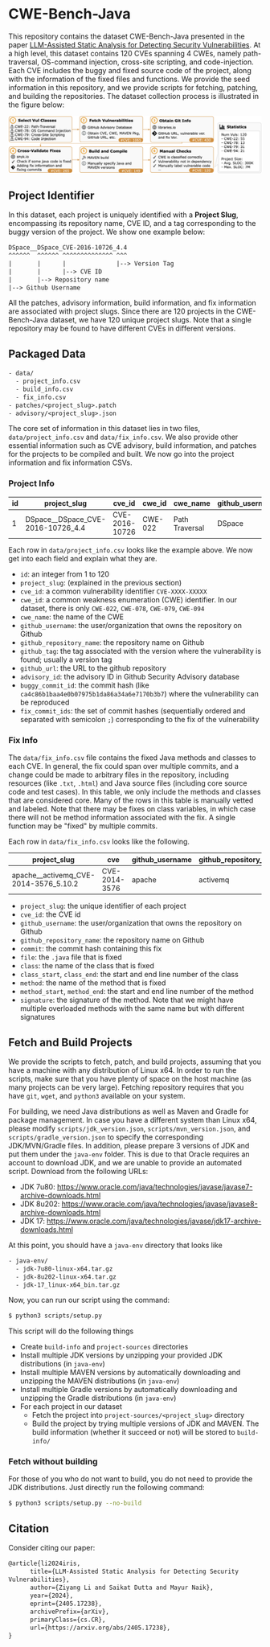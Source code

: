 # CWE-Bench-Java

This repository contains the dataset CWE-Bench-Java presented in the paper [LLM-Assisted Static Analysis for Detecting Security Vulnerabilities](https://arxiv.org/abs/2405.17238).
At a high level, this dataset contains 120 CVEs spanning 4 CWEs, namely path-traversal, OS-command injection, cross-site scripting, and code-injection.
Each CVE includes the buggy and fixed source code of the project, along with the information of the fixed files and functions.
We provide the seed information in this repository, and we provide scripts for fetching, patching, and building the repositories.
The dataset collection process is illustrated in the figure below:

![dataset-collection-process](resources/dataset-collection.png)

## Project Identifier

In this dataset, each project is uniquely identified with a **Project Slug**, encompassing its repository name, CVE ID, and a tag corresponding to the buggy version of the project.
We show one example below:

```
DSpace__DSpace_CVE-2016-10726_4.4
^^^^^^  ^^^^^^ ^^^^^^^^^^^^^^ ^^^
|       |      |              |--> Version Tag
|       |      |--> CVE ID
|       |--> Repository name
|--> Github Username
```

All the patches, advisory information, build information, and fix information are associated with project slugs.
Since there are 120 projects in the CWE-Bench-Java dataset, we have 120 unique project slugs.
Note that a single repository may be found to have different CVEs in different versions.

## Packaged Data

```
- data/
  - project_info.csv
  - build_info.csv
  - fix_info.csv
- patches/<project_slug>.patch
- advisory/<project_slug>.json
```

The core set of information in this dataset lies in two files, `data/project_info.csv` and `data/fix_info.csv`.
We also provide other essential information such as CVE advisory, build information, and patches for the projects to be compiled and built.
We now go into the project information and fix information CSVs.

### Project Info

| id | project_slug | cve_id | cwe_id | cwe_name | github_username | github_repository_name | github_tag | github_url | advisory_id | buggy_commit_id | fix_commit_ids |
| -- | ------------ | ------ | -------|----------|-----------------|------------------------|------------|------------|-------------|-----------------|----------------|
| 1 | DSpace__DSpace_CVE-2016-10726_4.4 | CVE-2016-10726 | CWE-022 | Path Traversal | DSpace | DSpace | 4.4 | https://github.com/DSpace/DSpace | GHSA-4m9r-5gqp-7j82 | ca4c86b1baa4e0b07975b1da86a34a6e7170b3b7 | 4239abd2dd2ae0dedd7edc95a5c9f264fdcf639d |

Each row in `data/project_info.csv` looks like the example above.
We now get into each field and explain what they are.

- `id`: an integer from 1 to 120
- `project_slug`: (explained in the previous section)
- `cve_id`: a common vulnerability identifier `CVE-XXXX-XXXXX`
- `cwe_id`: a common weakness enumeration (CWE) identifier. In our dataset, there is only `CWE-022`, `CWE-078`, `CWE-079`, `CWE-094`
- `cwe_name`: the name of the CWE
- `github_username`: the user/organization that owns the repository on Github
- `github_repository_name`: the repository name on Github
- `github_tag`: the tag associated with the version where the vulnerability is found; usually a version tag
- `github_url`: the URL to the github repository
- `advisory_id`: the advisory ID in Github Security Advisory database
- `buggy_commit_id`: the commit hash (like `ca4c86b1baa4e0b07975b1da86a34a6e7170b3b7`) where the vulnerability can be reproduced
- `fix_commit_ids`: the set of commit hashes (sequentially ordered and separated with semicolon `;`) corresponding to the fix of the vulnerability

### Fix Info

The `data/fix_info.csv` file contains the fixed Java methods and classes to each CVE.
In general, the fix could span over multiple commits, and a change could be made to arbitrary files in the repository, including resources (like `.txt`, `.html`) and Java source files (including core source code and test cases).
In this table, we only include the methods and classes that are considered core.
Many of the rows in this table is manually vetted and labeled.
Note that there may be fixes on class variables, in which case there will not be method information associated with the fix.
A single function may be "fixed" by multiple commits.

Each row in `data/fix_info.csv` looks like the following.

| project_slug | cve | github_username | github_repository_name | commit | file | class | class_start | class_end | method | method_start | method_end | signature |
|--------------|-----|-----------------|------------------------|--------|------|-------|-------------|-----------|--------|--------------|------------|-----------|
| apache__activemq_CVE-2014-3576_5.10.2 | CVE-2014-3576 | apache | activemq | `00921f22ff9a8792d7663ef8fadd4823402a6324` | `activemq-broker/src/main/java/org/apache/activemq/broker/TransportConnection.java` | `TransportConnection` | 104 | 1655 | `processControlCommand` | 1536 | 1541 | `Response processControlCommand(ControlCommand)` |

- `project_slug`: the unique identifier of each project
- `cve_id`: the CVE id
- `github_username`: the user/organization that owns the repository on Github
- `github_repository_name`: the repository name on Github
- `commit`: the commit hash containing this fix
- `file`: the `.java` file that is fixed
- `class`: the name of the class that is fixed
- `class_start`, `class_end`: the start and end line number of the class
- `method`: the name of the method that is fixed
- `method_start`, `method_end`: the start and end line number of the method
- `signature`: the signature of the method. Note that we might have multiple overloaded methods with the same name but with different signatures

## Fetch and Build Projects

We provide the scripts to fetch, patch, and build projects, assuming that you have a machine with any distribution of Linux x64.
In order to run the scripts, make sure that you have plenty of space on the host machine (as many projects can be very large).
Fetching repository requires that you have `git`, `wget`, and `python3` available on your system.

For building, we need Java distributions as well as Maven and Gradle for package management.
In case you have a different system than Linux x64, please modify `scripts/jdk_version.json`, `scripts/mvn_version.json`, and `scripts/gradle_version.json` to specify the corresponding JDK/MVN/Gradle files.
In addition, please prepare 3 versions of JDK and put them under the `java-env` folder.
This is due to that Oracle requires an account to download JDK, and we are unable to provide an automated script.
Download from the following URLs:

- JDK 7u80: https://www.oracle.com/java/technologies/javase/javase7-archive-downloads.html
- JDK 8u202: https://www.oracle.com/java/technologies/javase/javase8-archive-downloads.html
- JDK 17: https://www.oracle.com/java/technologies/javase/jdk17-archive-downloads.html

At this point, you should have a `java-env` directory that looks like

```
- java-env/
  - jdk-7u80-linux-x64.tar.gz
  - jdk-8u202-linux-x64.tar.gz
  - jdk-17_linux-x64_bin.tar.gz
```

Now, you can run our script using the command:

``` bash
$ python3 scripts/setup.py
```

This script will do the following things

- Create `build-info` and `project-sources` directories
- Install multiple JDK versions by unzipping your provided JDK distributions (in `java-env`)
- Install multiple MAVEN versions by automatically downloading and unzipping the MAVEN distributions (in `java-env`)
- Install multiple Gradle versions by automatically downloading and unzipping the Gradle distributions (in `java-env`)
- For each project in our dataset
  - Fetch the project into `project-sources/<project_slug>` directory
  - Build the project by trying multiple versions of JDK and MAVEN. The build information (whether it succeed or not) will be stored to `build-info/`

### Fetch without building

For those of you who do not want to build, you do not need to provide the JDK distributions.
Just directly run the following command:

``` bash
$ python3 scripts/setup.py --no-build
```

## Citation

Consider citing our paper:

```
@article{li2024iris,
      title={LLM-Assisted Static Analysis for Detecting Security Vulnerabilities},
      author={Ziyang Li and Saikat Dutta and Mayur Naik},
      year={2024},
      eprint={2405.17238},
      archivePrefix={arXiv},
      primaryClass={cs.CR},
      url={https://arxiv.org/abs/2405.17238},
}
```

